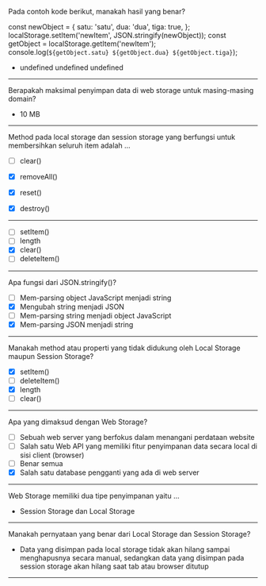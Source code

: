 Pada contoh kode berikut, manakah hasil yang benar?

const newObject = {
  satu: 'satu',
  dua: 'dua',
  tiga: true,
};
localStorage.setItem('newItem', JSON.stringify(newObject));
const getObject = localStorage.getItem('newItem');
console.log(`${getObject.satu} ${getObject.dua} ${getObject.tiga}`);

* undefined undefined undefined

---------------------------------------------------------------------------------

Berapakah maksimal penyimpan data di web storage untuk masing-masing domain?

* 10 MB


---------------------------------------------------------------------------------

Method pada local storage dan session storage yang berfungsi untuk membersihkan seluruh item adalah …

- [ ] clear()
- [x] removeAll()
- [x] reset()
- [x] destroy()


---------------------------------------------------------------------------------
- [ ] setItem()
- [ ] length
- [x] clear()
- [ ] deleteItem()

---------------------------------------------------------------------------------
Apa fungsi dari JSON.stringify()?

- [ ] Mem-parsing object JavaScript menjadi string
- [x] Mengubah string menjadi JSON
- [ ] Mem-parsing string menjadi object JavaScript
- [x] Mem-parsing JSON menjadi string

---------------------------------------------------------------------------------
Manakah method atau properti yang tidak didukung oleh Local Storage maupun Session Storage?

- [X] setItem()
- [ ] deleteItem()
- [x] length
- [ ] clear()
  
---------------------------------------------------------------------------------
Apa yang dimaksud dengan Web Storage?

- [ ] Sebuah web server yang berfokus dalam menangani perdataan website
- [ ] Salah satu Web API yang memiliki fitur penyimpanan data secara local di sisi client (browser)
- [ ] Benar semua
- [X] Salah satu database pengganti yang ada di web server
---------------------------------------------------------------------------------
Web Storage memiliki dua tipe penyimpanan yaitu …

* Session Storage dan Local Storage
---------------------------------------------------------------------------------
Manakah pernyataan yang benar dari Local Storage dan Session Storage?
* Data yang disimpan pada local storage tidak akan hilang sampai menghapusnya secara manual, sedangkan data yang disimpan pada session storage akan hilang saat tab atau browser ditutup
---------------------------------------------------------------------------------
